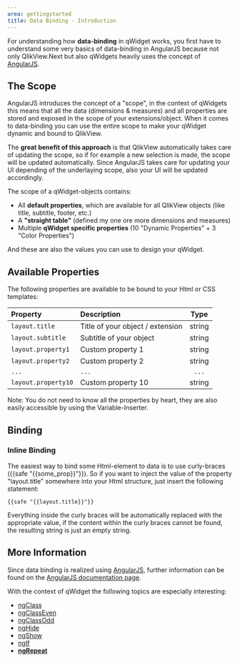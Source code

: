 ```yaml
---
area: gettingstarted
title: Data Binding - Introduction
---
```


For understanding how **data-binding** in qWidget works, you first have to understand some very basics of data-binding in AngularJS because not only QlikView.Next but also qWidgets heavily uses the concept of [AngularJS](http://www.angularjs.org).

## The Scope
AngularJS introduces the concept of a "scope", in the context of qWidgets this means that all the data (dimensions & measures) and all properties are stored and exposed in the scope of your extensions/object. When it comes to data-binding you can use the entire scope to make your qWidget dynamic and bound to QlikView.

The **great benefit of this approach** is that QlikView automatically takes care of updating the scope, so if for example a new selection is made, the scope will be updated automatically. Since AngularJS takes care for updating your UI depending of the underlaying scope, also your UI will be updated accordingly.

The scope of a qWidget-objects contains:

- All **default properties**, which are available for all QlikView objects (like title, subtitle, footer, etc.)
- A **"straight table"** (defined my one ore more dimensions and measures)
- Multiple **qWidget specific properties** (10 "Dynamic Properties" + 3 "Color Properties")


And these are also the values you can use to design your qWidget.

## Available Properties

The following properties are available to be bound to your Html or CSS templates:

Property				| Description									| Type
:----------------------	| :------------------------------------------	| :---:
`layout.title`			| Title of your object / extension				| string
`layout.subtitle`		| Subtitle of your object						| string
`layout.property1`		| Custom property 1								| string
`layout.property2`		| Custom property 2								| string
`...`					| `...`											| `...` 
`layout.property10`		| Custom property 10							| string				

<div class="alert alert-info">Note: You do not need to know all the properties by heart, they are also easily accessible by using the Variable-Inserter.</div>



## Binding

### Inline Binding
The easiest way to bind some Html-element to data is to use curly-braces ({{safe "{{some_prop}}"}}). So if you want to inject the value of the property "layout.title" somewhere into your Html structure, just insert the following statement: 

	{{safe "{{layout.title}}"}}

Everything inside the curly braces will be automatically replaced with the appropriate value, if the content within the curly braces cannot be found, the resulting string is just an empty string.

## More Information
Since data binding is realized using [AngularJS](https://angularjs.org/), further information can be found on the [AngularJS documentation page](https://docs.angularjs.org/api).

With the context of qWidget the following topics are especially interesting:

* [ngClass](https://docs.angularjs.org/api/ng/directive/ngClass)
* [ngClassEven](https://docs.angularjs.org/api/ng/directive/ngClassEven)
* [ngClassOdd](https://docs.angularjs.org/api/ng/directive/ngClassOdd)
* [ngHide](https://docs.angularjs.org/api/ng/directive/ngHide)
* [ngShow](https://docs.angularjs.org/api/ng/directive/ngShow)
* [ngIf](https://docs.angularjs.org/api/ng/directive/ngIf)
* [**ngRepeat**](https://docs.angularjs.org/api/ng/directive/ngRepeat)


